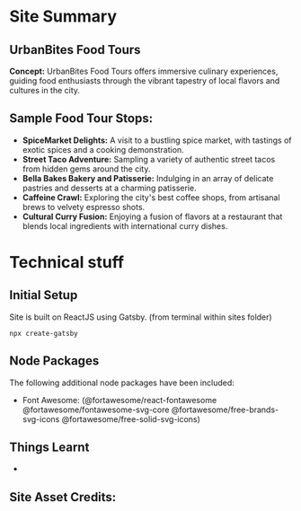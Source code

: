 # Site Summary
## UrbanBites Food Tours
__Concept:__ UrbanBites Food Tours offers immersive culinary experiences, guiding food enthusiasts through the vibrant tapestry of local flavors and cultures in the city.

## Sample Food Tour Stops:
* __SpiceMarket Delights:__ A visit to a bustling spice market, with tastings of exotic spices and a cooking demonstration.
* __Street Taco Adventure:__ Sampling a variety of authentic street tacos from hidden gems around the city.
* __Bella Bakes Bakery and Patisserie:__ Indulging in an array of delicate pastries and desserts at a charming patisserie.
* __Caffeine Crawl:__ Exploring the city's best coffee shops, from artisanal brews to velvety espresso shots.
* __Cultural Curry Fusion:__ Enjoying a fusion of flavors at a restaurant that blends local ingredients with international curry dishes.

# Technical stuff

## Initial Setup
Site is built on ReactJS using Gatsby.
(from terminal within sites folder)
```
npx create-gatsby
```

## Node Packages
The following additional node packages have been included:
* Font Awesome: (@fortawesome/react-fontawesome @fortawesome/fontawesome-svg-core @fortawesome/free-brands-svg-icons @fortawesome/free-solid-svg-icons)

## Things Learnt
* 

## Site Asset Credits: